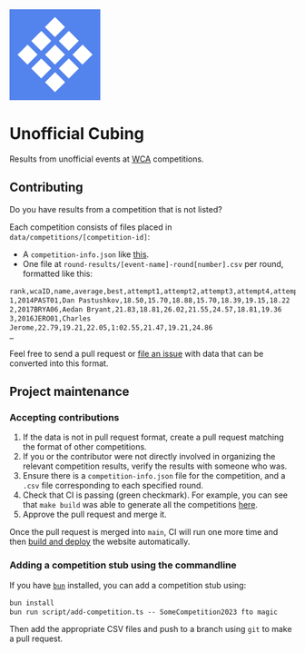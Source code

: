 <img src="./src/static/img/icon_320w.png" width="160" alt="Project icon — a tilted 3x3x3 icon">

# Unofficial Cubing

Results from unofficial events at [WCA]([Title](https://www.worldcubeassociation.org/)) competitions.

## Contributing

Do you have results from a competition that is not listed?

Each competition consists of files placed in `data/competitions/[competition-id]`:

- A `competition-info.json` like [this](https://github.com/cubing/unofficial.cubing.net/blob/9dd479776e5cf6fd24f91ec9da83c070819bba46/data/competitions/CubingUSANationals2023/competition-info.json).
- One file at `round-results/[event-name]-round[number].csv` per round, formatted like this:

```
rank,wcaID,name,average,best,attempt1,attempt2,attempt3,attempt4,attempt5
1,2014PAST01,Dan Pastushkov,18.50,15.70,18.88,15.70,18.39,19.15,18.22
2,2017BRYA06,Aedan Bryant,21.83,18.81,26.02,21.55,24.57,18.81,19.36
3,2016JERO01,Charles Jerome,22.79,19.21,22.05,1:02.55,21.47,19.21,24.86
…
```

Feel free to send a pull request or [file an issue](https://github.com/cubing/unofficial.cubing.net/issues) with data that can be converted into this format.

## Project maintenance

### Accepting contributions

1. If the data is not in pull request format, create a pull request matching the format of other competitions.
2. If you or the contributor were not directly involved in organizing the relevant competition results, verify the results with someone who was.
3. Ensure there is a `competition-info.json` file for the competition, and a `.csv` file corresponding to each specified round.
4. Check that CI is passing (green checkmark). For example, you can see that `make build` was able to generate all the competitions [here](https://github.com/cubing/unofficial.cubing.net/actions/runs/5767948616/job/15638362770).
5. Approve the pull request and merge it.

Once the pull request is merged into `main`, CI will run one more time and then [build and deploy](https://github.com/cubing/unofficial.cubing.net/blob/3d9d6fbece18c78ad25999c2464195cf51694063/.github/workflows/pages.yml) the website automatically.

### Adding a competition stub using the commandline

If you have [`bun`](https://bun.sh/) installed, you can add a competition stub using:

```shell
bun install
bun run script/add-competition.ts -- SomeCompetition2023 fto magic
```

Then add the appropriate CSV files and push to a branch using `git` to make a pull request.
